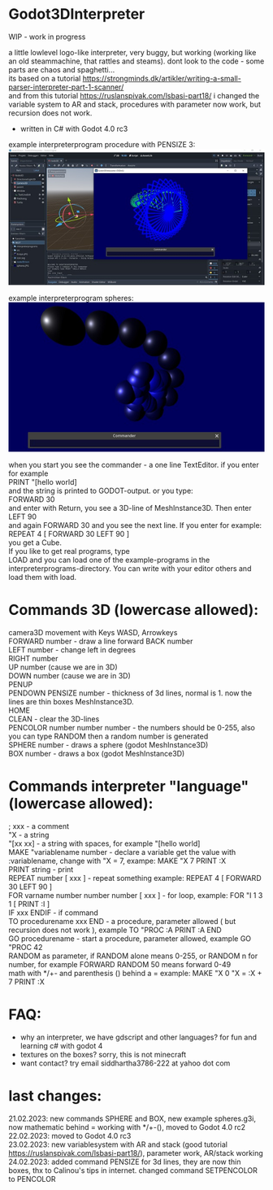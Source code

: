 # Godot3DInterpreter

WIP - work in progress

a little lowlevel logo-like interpreter, very buggy, but working (working like an old steammachine, that rattles and steams). dont look to the code - some parts are chaos and spaghetti...    
its based on a tutorial https://strongminds.dk/artikler/writing-a-small-parser-interpreter-part-1-scanner/   
and from this tutorial https://ruslanspivak.com/lsbasi-part18/ i changed the variable system to AR and stack, procedures with parameter now work, but recursion does not work.    

- written in C# with Godot 4.0 rc3   

example interpreterprogram procedure with PENSIZE 3:    
![Pic1](Godot3DInterpreter/firstpic.JPG)

   
example interpreterprogram spheres:    
![Pic2](Godot3DInterpreter/spheres.JPG)

    
when you start you see the commander - a one line TextEditor. if you enter for example   
PRINT "[hello world]    
and the string is printed to GODOT-output. or you type:    
FORWARD 30    
and enter with Return, you see a 3D-line of MeshInstance3D. Then enter   
LEFT 90   
and again FORWARD 30 and you see the next line. If you enter for example:   
REPEAT 4 [ FORWARD 30 LEFT 90 ]   
you get a Cube.   
If you like to get real programs, type   
LOAD and you can load one of the example-programs in the interpreterprograms-directory. You can write with your editor others and load them with load.   
     
    
   
# Commands 3D (lowercase allowed):   
camera3D movement with Keys WASD, Arrowkeys   
FORWARD number - draw a line forward
BACK number   
LEFT number - change left in degrees   
RIGHT number   
UP number (cause we are in 3D)   
DOWN number (cause we are in 3D)   
PENUP    
PENDOWN
PENSIZE number - thickness of 3d lines, normal is 1. now the lines are thin boxes MeshInstance3D.    
HOME   
CLEAN - clear the 3D-lines   
PENCOLOR number number number - the numbers should be 0-255, also you can type RANDOM then a random number is generated    
SPHERE number - draws a sphere (godot MeshInstance3D)   
BOX number - draws a box (godot MeshInstance3D)

   
# Commands interpreter "language" (lowercase allowed):   
; xxx - a comment   
"X - a string   
"[xx xx] - a string with spaces, for example "[hello world]   
MAKE "variablename number - declare a variable get the value with :variablename, change with "X = 7, exampe: MAKE "X 7    PRINT :X   
PRINT string - print   
REPEAT number [ xxx ] - repeat something example: REPEAT 4 [ FORWARD 30 LEFT 90 ]   
FOR varname number number number [ xxx ] - for loop, example: FOR "I 1 3 1 [ PRINT :I ]   
IF xxx ENDIF - if command   
TO procedurename xxx END - a procedure, parameter allowed ( but recursion does not work ), example TO "PROC :A PRINT :A END    
GO procedurename - start a procedure, parameter allowed, example GO "PROC 42     
RANDOM as parameter, if RANDOM alone means 0-255, or RANDOM n for number, for example FORWARD RANDOM 50 means forward 0-49   
math with */+- and parenthesis () behind a = example: MAKE "X 0  "X = :X + 7  PRINT :X   
      
         
         
# FAQ:   
- why an interpreter, we have gdscript and other languages? for fun and learning c# with godot 4     
- textures on the boxes?
  sorry, this is not minecraft
- want contact? try email siddhartha3786-222 at yahoo dot com    
  
    
# last changes:
  21.02.2023: new commands SPHERE and BOX, new example spheres.g3i, now mathematic behind = working with */+-(), moved to Godot 4.0 rc2    
  22.02.2023: moved to Godot 4.0 rc3    
  23.02.2023: new variablesystem with AR and stack (good tutorial https://ruslanspivak.com/lsbasi-part18/), parameter work, AR/stack working    
  24.02.2023: added command PENSIZE for 3d lines, they are now thin boxes, thx to Calinou's tips in internet. changed command SETPENCOLOR to PENCOLOR    
  
  
  
